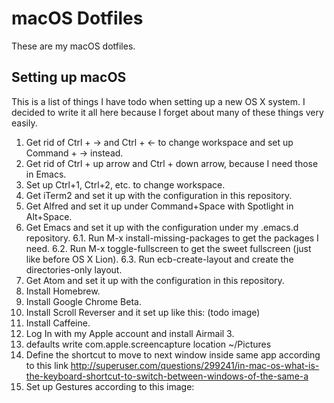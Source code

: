 # macOS Dotfiles

These are my macOS dotfiles.

## Setting up macOS

This is a list of things I have todo when setting up a new OS X system.
I decided to write it all here because I forget about many of these things
very easily.

1. Get rid of Ctrl + -> and Ctrl + <- to change workspace and set up Command + -> instead.
2. Get rid of Ctrl + up arrow and Ctrl + down arrow, because I need those in Emacs.
3. Set up Ctrl+1, Ctrl+2, etc. to change workspace.
4. Get iTerm2 and set it up with the configuration in this repository.
5. Get Alfred and set it up under Command+Space with Spotlight in Alt+Space.
6. Get Emacs and set it up with the configuration under my .emacs.d repository.
6.1. Run M-x install-missing-packages to get the packages I need.
6.2. Run M-x toggle-fullscreen to get the sweet fullscreen (just like before OS X Lion).
6.3. Run ecb-create-layout and create the directories-only layout.
7. Get Atom and set it up with the configuration in this repository.
8. Install Homebrew.
9. Install Google Chrome Beta.
10. Install Scroll Reverser and it set up like this:
(todo image)
11. Install Caffeine.
12. Log In with my Apple account and install Airmail 3.
13. defaults write com.apple.screencapture location ~/Pictures
14. Define the shortcut to move to next window inside same app according to this link
http://superuser.com/questions/299241/in-mac-os-what-is-the-keyboard-shortcut-to-switch-between-windows-of-the-same-a
15. Set up Gestures according to this image:
